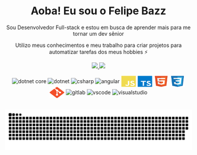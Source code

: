<link rel="stylesheet" href="https://cdn.jsdelivr.net/gh/devicons/devicon@v2.15.1/devicon.min.css">
<div>
  
  <h1 align="center">
    Aoba! Eu sou o Felipe Bazz 
  </h1>
  
  <p align="center">
    Sou Desenvolvedor Full-stack e estou em busca de aprender mais para me tornar um dev sênior
  </p>
  
  <p align="center"> 
    Utilizo meus conhecimentos e meu trabalho para criar projetos para automatizar tarefas dos meus hobbies ⚡
  </p>
  
</div>

<div align="center">
  <a href="https://github.com/duribeiro">
    <img height="130em" src="https://github-readme-stats.vercel.app/api?username=felipebazz&count_private=true&include_all_commits=true&show_icons=true&theme=slateorange&hide_border=false&show_owner=true"/>
    <img height="130em" src="https://github-readme-stats.vercel.app/api/top-langs/?username=felipebazz&theme=slateorange&hide_border=false&&layout=compact"/>
  </a>
</div>

<div align="center" valign="top"><br>
  <img align="center" alt="dotnet core" height="30" width="40" src="https://cdn.jsdelivr.net/gh/devicons/devicon/icons/dotnetcore/dotnetcore-original.svg" />
  <img align="center" alt="dotnet" height="30" width="40" src="https://cdn.jsdelivr.net/gh/devicons/devicon/icons/dot-net/dot-net-plain-wordmark.svg" />
  <img align="center" alt="csharp" height="30" width="40" src="https://cdn.jsdelivr.net/gh/devicons/devicon/icons/csharp/csharp-original.svg" />
  <img align="center" alt="angular" height="30" width="40" src="https://cdn.jsdelivr.net/gh/devicons/devicon/icons/angularjs/angularjs-plain.svg" />
  <img align="center" alt="Js" height="30" width="40" src="https://raw.githubusercontent.com/devicons/devicon/master/icons/javascript/javascript-plain.svg">
  <img align="center" alt="Js" height="30" width="40" src="https://raw.githubusercontent.com/devicons/devicon/master/icons/typescript/typescript-plain.svg">
  <img align="center" alt="HTML" height="30" width="40" src="https://raw.githubusercontent.com/devicons/devicon/master/icons/html5/html5-original.svg">
  <img align="center" alt="CSS" height="30" width="40" src="https://raw.githubusercontent.com/devicons/devicon/master/icons/css3/css3-original.svg">
  <img align="center" alt="git" height="30" width="40" src="https://raw.githubusercontent.com/devicons/devicon/master/icons/git/git-original.svg">
  <img align="center" alt="gitlab" height="30" width="40" src="https://cdn.jsdelivr.net/gh/devicons/devicon/icons/gitlab/gitlab-original.svg" />
  <img align="center" alt="vscode" height="30" width="40" src="https://cdn.jsdelivr.net/gh/devicons/devicon/icons/vscode/vscode-original.svg" />
  <img align="center" alt="visualstudio" height="30" width="40" src="https://cdn.jsdelivr.net/gh/devicons/devicon/icons/visualstudio/visualstudio-plain.svg" />
</div><br>

<div align="center">

  ![Snake animation](https://raw.githubusercontent.com/felipebazz/felipebazz/output/snake.svg)
  
</div>
